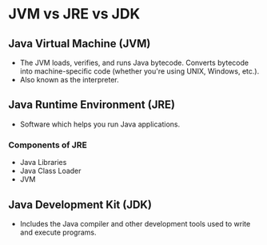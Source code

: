 # JVM vs JRE vs JDK

## Java Virtual Machine (JVM)

- The JVM loads, verifies, and runs Java bytecode. Converts bytecode into machine-specific code (whether you're using UNIX, Windows, etc.).
- Also known as the interpreter.

## Java Runtime Environment (JRE)

- Software which helps you run Java applications.

### Components of JRE

- Java Libraries
- Java Class Loader
- JVM

## Java Development Kit (JDK)

- Includes the Java compiler and other development tools used to write and execute programs.
